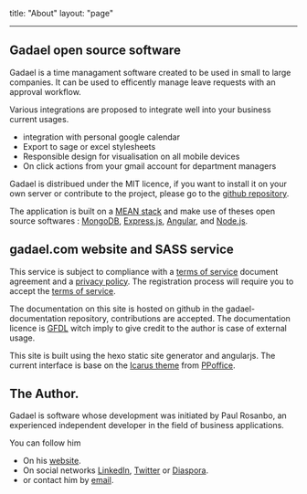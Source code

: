 title: "About"
layout: "page"

---

## Gadael open source software

Gadael is a time managament software created to be used in small to large companies. It can be used to efficently manage leave requests with an approval workflow.

Various integrations are proposed to integrate well into your business current usages.

* integration with personal google calendar
* Export to sage or excel stylesheets
* Responsible design for visualisation on all mobile devices
* On click actions from your gmail account for department managers

Gadael is distribued under the MIT licence, if you want to install it on your own server or contribute to the project, please go to the [github repository](https://github.com/gadael/gadael).

The application is built on a [MEAN stack](https://en.wikipedia.org/wiki/MEAN_%28software_bundle%29) and make use of theses open source softwares :
[MongoDB](https://www.mongodb.com/),
[Express.js](http://expressjs.com/),
[Angular](https://angularjs.org/), and
[Node.js](https://nodejs.org/).


## gadael.com website and SASS service

This service is subject to compliance with a [terms of service](/en/legal) document agreement and a [privacy policy](/en/privacy). The registration process will require you to accept the [terms of service](/en/legal).

The documentation on this site is hosted on github in the gadael-documentation repository, contributions are accepted. The documentation licence is [GFDL](https://www.gnu.org/licenses/fdl-1.3.html) witch imply to give credit to the author is case of external usage.

This site is built using the hexo static site generator and angularjs. The current interface is base on the [Icarus theme](https://github.com/ppoffice/hexo-theme-icarus) from [PPoffice](https://github.com/ppoffice).


## The Author.

Gadael is software whose development was initiated by Paul Rosanbo, an experienced independent developer in the field of business applications.

You can follow him
* On his [website](http://www.rosanbo.com).
* On social networks [LinkedIn](https://fr.linkedin.com/in/paul-de-rosanbo-0177368a), [Twitter](https://twitter.com/polo2ro) or  [Diaspora](https://framasphere.org/people/25627fe0aa67013296982a0000053625).
* or contact him by [email](mailto:paul@rosanbo.com).
